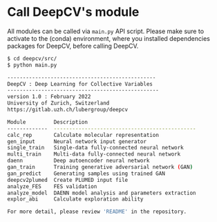 # Call DeepCV's module

All modules can be called via `main.py` API script. Please make sure to activate to the (conda) environment, where you installed dependencies packages for DeepCV, before calling DeepCV.

```sh
$ cd deepcv/src/
$ python main.py

------------------------------------------------
DeepCV : Deep Learning for Collective Variables
-------------------------------------------------
version 1.0 : February 2022
University of Zurich, Switzerland
https://gitlab.uzh.ch/lubergroup/deepcv

Module         Description
-------------  ----------------------------------------------
calc_rep       Calculate molecular representation
gen_input      Neural network input generator
single_train   Single-data fully-connected neural network
multi_train    Multi-data fully-connected neural network
daenn          Deep autoencoder neural network
gan_train      Training generative adversarial network (GAN)
gan_predict    Generating samples using trained GAN
deepcv2plumed  Create PLUMED input file
analyze_FES    FES validation
analyze_model  DAENN model analysis and parameters extraction
explor_abi     Calculate exploration ability

For more detail, please review 'README' in the repository.
```
